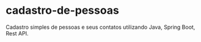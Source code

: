 # cadastro-de-pessoas
Cadastro simples de pessoas e seus contatos utilizando Java, Spring Boot, Rest API.
